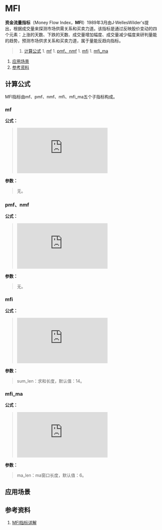 # MFI
**资金流量指标**（Money Flow Index，**MFI**）1989年3月由J·WellesWilder's提出，根据成交量来探测市场供需关系和买卖力道。该指标是通过反映股价变动的四个元素：上涨的天数、下跌的天数、成交量增加幅度、成交量减少幅度来研判量能的趋势，预测市场供求关系和买卖力道，属于量能反趋向指标。

>1. [计算公式](#计算公式 "计算公式")
	1. [mf](#mf "mf")
	1. [pmf、nmf](#pmf、nmf "pmf、nmf")
	1. [mfi](#mfi "mfi")
	1. [mfi_ma](#mfi_ma "mfi_ma")
1. [应用场景](#应用场景 "应用场景")
1. [参考资料](#参考资料 "参考资料")

## 计算公式
MFI指标由mf、pmf、nmf、mfi、mfi_ma五个子指标构成。

### mf
**公式：**  
>![equation](http://latex.codecogs.com/gif.latex?%5C%5Ctp%5C%2C%3D%5C%2Cma%28%5Bclose%2C%5C%2Cmax%2C%5C%2Cmin%5D%29%0D%0A%5C%5Cmf%5C%2C%3D%5C%2Ctp%5C%2C*%5C%2Cvol)

**参数：**  
>无。

### pmf、nmf
**公式：**  
>![equation](http://latex.codecogs.com/gif.latex?%5C%5Cif%5C%2Cclose%5C%2C%3E%5C%2Cclose%28-1%29%3A%0D%0A%5Cpar%5C%2Cpmf%5C%2C%3D%5C%2Cmf%2C%5C%2Cnmf%5C%2C%3D%5C%2C0%0D%0A%5C%5Celif%5C%2Cclose%5C%2C%3C%5C%2Cclose%28-1%29%3A%0D%0A%5Cpar%5C%2Cpmf%5C%2C%3D%5C%2C0%2C%5C%2Cnmf%5C%2C%3D%5C%2Cmf%0D%0A%5C%5Celse%3A%0D%0A%5Cpar%5C%2Cpmf%5C%2C%3D%5C%2Cnmf%5C%2C%3D%5C%2C0.5%5C%2C*%5C%2Cmf)

**参数：**  
>无。

### mfi
**公式：**  
>![equation](http://latex.codecogs.com/gif.latex?mfi%5C%2C%3D%5C%2C100%5C%2C*%5C%2Csum%28pmf%2C%5C%2Csum%5C_len%29%5C%2C%2F%5C%2C%28sum%28pmf%2C%5C%2Csum%5C_len%29%5C%2C%2B%5C%2Csum%28nmf%2C%5C%2Csum%5C_len%29%29)

**参数：**  
>sum_len：求和长度，默认值：14。

### mfi_ma
**公式：**  
>![equation](http://latex.codecogs.com/gif.latex?mfi%5C_ma%5C%2C%3D%5C%2Cma%28mfi%2C%5C%2Cma%5C_len%29)

**参数：**  
>ma_len：ma窗口长度，默认值：6。

## 应用场景

## 参考资料
1. [MFI指标详解](http://www.52jufu.com/news/20110610/62564.html)
